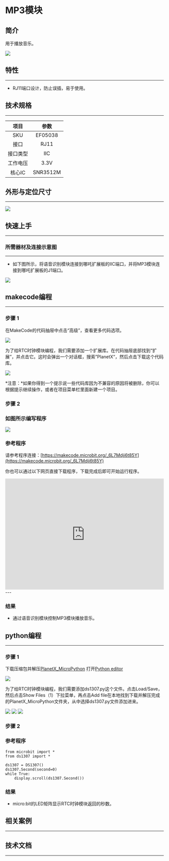 # MP3模块

## 简介
用于播放音乐。

![](./images/05038_01.png)

## 特性
---
- RJ11端口设计，防止误插，易于使用。
## 技术规格
---

项目 | 参数 
:-: | :-: 
SKU|EF05038
接口|RJ11
接口类型|IIC
工作电压|3.3V
核心IC|SNR3512M





## 外形与定位尺寸
---


![](./images/05038_02.png)


## 快速上手
---

### 所需器材及连接示意图
---

- 如下图所示，将语音识别模块连接到哪吒扩展板的IIC端口，并将MP3模块连接到哪吒扩展板的J1端口。


![](./images/05038_03.png)



## makecode编程
---

### 步骤 1
在MakeCode的代码抽屉中点击“高级”，查看更多代码选项。

![](./images/05001_04.png)

为了给RTC时钟模块编程，我们需要添加一个扩展库。在代码抽屉底部找到“扩展”，并点击它。这时会弹出一个对话框，搜索”PlanetX“，然后点击下载这个代码库。

![](./images/05001_05.png)

*注意：*如果你得到一个提示说一些代码库因为不兼容的原因将被删除，你可以根据提示继续操作，或者在项目菜单栏里面新建一个项目。
### 步骤 2
### 如图所示编写程序

![](./images/05038_06.png)


### 参考程序
请参考程序连接：[https://makecode.microbit.org/_6L7Mdji6t85Y](https://makecode.microbit.org/_6L7Mdji6t85Y)

你也可以通过以下网页直接下载程序，下载完成后即可开始运行程序。

<div style="position:relative;height:0;padding-bottom:70%;overflow:hidden;"><iframe style="position:absolute;top:0;left:0;width:100%;height:100%;" src="https://makecode.microbit.org/#pub:_6L7Mdji6t85Y" frameborder="0" sandbox="allow-popups allow-forms allow-scripts allow-same-origin"></iframe></div>  
---

### 结果
- 通过语音识别模块控制MP3模块播放音乐。

## python编程
---


### 步骤 1
下载压缩包并解压[PlanetX_MicroPython](https://github.com/lionyhw/PlanetX_MicroPython/archive/master.zip)
打开[Python editor](https://python.microbit.org/v/2.0)

![](./images/05001_07.png)

为了给RTC时钟模块编程，我们需要添加ds1307.py这个文件。点击Load/Save，然后点击Show Files（1）下拉菜单，再点击Add file在本地找到下载并解压完成的PlanetX_MicroPython文件夹，从中选择ds1307.py文件添加进来。

![](./images/05001_08.png)
![](./images/05001_09.png)
![](./images/05034_10.png)

### 步骤 2
### 参考程序
```
from microbit import *
from ds1307 import *

ds1307 = DS1307()
ds1307.Second(second=0)
while True:
    display.scroll(ds1307.Second())
```


### 结果
- micro:bit的LED矩阵显示RTC时钟模块返回的秒数。
## 相关案例
---

## 技术文档
---
